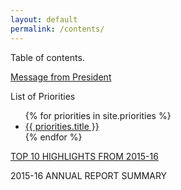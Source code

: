 ```yaml
---
layout: default
permalink: /contents/
---
```


Table of contents.

[Message from President]({{site.url}}/message/)

List of Priorities

<ul>
{% for priorities in site.priorities %}
  <li><a href="{{site.url}}/{{priorities.url }}">{{ priorities.title }}</a></li>
{% endfor %}
</ul>


[TOP 10 HIGHLIGHTS FROM 2015-16]({{site.url}}/highlights/)

2015-16 ANNUAL REPORT SUMMARY

